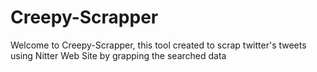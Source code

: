 # Creepy-Scrapper
Welcome to Creepy-Scrapper, this tool created to scrap twitter's tweets using Nitter Web Site by grapping the searched data
